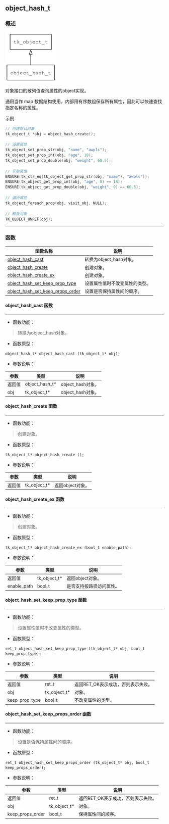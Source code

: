 ## object\_hash\_t
### 概述
![image](images/object_hash_t_0.png)

对象接口的散列值查询属性的object实现。

通用当作 map 数据结构使用，内部用有序数组保存所有属性，因此可以快速查找指定名称的属性。

示例

```c
// 创建默认对象
tk_object_t *obj = object_hash_create();

// 设置属性
tk_object_set_prop_str(obj, "name", "awplc");
tk_object_set_prop_int(obj, "age", 18);
tk_object_set_prop_double(obj, "weight", 60.5);

// 获取属性
ENSURE(tk_str_eq(tk_object_get_prop_str(obj, "name"), "awplc"));
ENSURE(tk_object_get_prop_int(obj, "age", 0) == 18);
ENSURE(tk_object_get_prop_double(obj, "weight", 0) == 60.5);

// 遍历属性
tk_object_foreach_prop(obj, visit_obj, NULL);

// 释放对象
TK_OBJECT_UNREF(obj);
```
----------------------------------
### 函数
<p id="object_hash_t_methods">

| 函数名称 | 说明 | 
| -------- | ------------ | 
| <a href="#object_hash_t_object_hash_cast">object\_hash\_cast</a> | 转换为object_hash对象。 |
| <a href="#object_hash_t_object_hash_create">object\_hash\_create</a> | 创建对象。 |
| <a href="#object_hash_t_object_hash_create_ex">object\_hash\_create\_ex</a> | 创建对象。 |
| <a href="#object_hash_t_object_hash_set_keep_prop_type">object\_hash\_set\_keep\_prop\_type</a> | 设置属性值时不改变属性的类型。 |
| <a href="#object_hash_t_object_hash_set_keep_props_order">object\_hash\_set\_keep\_props\_order</a> | 设置是否保持属性间的顺序。 |
#### object\_hash\_cast 函数
-----------------------

* 函数功能：

> <p id="object_hash_t_object_hash_cast">转换为object_hash对象。

* 函数原型：

```
object_hash_t* object_hash_cast (tk_object_t* obj);
```

* 参数说明：

| 参数 | 类型 | 说明 |
| -------- | ----- | --------- |
| 返回值 | object\_hash\_t* | object\_hash对象。 |
| obj | tk\_object\_t* | object\_hash对象。 |
#### object\_hash\_create 函数
-----------------------

* 函数功能：

> <p id="object_hash_t_object_hash_create">创建对象。

* 函数原型：

```
tk_object_t* object_hash_create ();
```

* 参数说明：

| 参数 | 类型 | 说明 |
| -------- | ----- | --------- |
| 返回值 | tk\_object\_t* | 返回object对象。 |
#### object\_hash\_create\_ex 函数
-----------------------

* 函数功能：

> <p id="object_hash_t_object_hash_create_ex">创建对象。

* 函数原型：

```
tk_object_t* object_hash_create_ex (bool_t enable_path);
```

* 参数说明：

| 参数 | 类型 | 说明 |
| -------- | ----- | --------- |
| 返回值 | tk\_object\_t* | 返回object对象。 |
| enable\_path | bool\_t | 是否支持按路径访问属性。 |
#### object\_hash\_set\_keep\_prop\_type 函数
-----------------------

* 函数功能：

> <p id="object_hash_t_object_hash_set_keep_prop_type">设置属性值时不改变属性的类型。

* 函数原型：

```
ret_t object_hash_set_keep_prop_type (tk_object_t* obj, bool_t keep_prop_type);
```

* 参数说明：

| 参数 | 类型 | 说明 |
| -------- | ----- | --------- |
| 返回值 | ret\_t | 返回RET\_OK表示成功，否则表示失败。 |
| obj | tk\_object\_t* | 对象。 |
| keep\_prop\_type | bool\_t | 不改变属性的类型。 |
#### object\_hash\_set\_keep\_props\_order 函数
-----------------------

* 函数功能：

> <p id="object_hash_t_object_hash_set_keep_props_order">设置是否保持属性间的顺序。

* 函数原型：

```
ret_t object_hash_set_keep_props_order (tk_object_t* obj, bool_t keep_props_order);
```

* 参数说明：

| 参数 | 类型 | 说明 |
| -------- | ----- | --------- |
| 返回值 | ret\_t | 返回RET\_OK表示成功，否则表示失败。 |
| obj | tk\_object\_t* | 对象。 |
| keep\_props\_order | bool\_t | 保持属性间的顺序。 |
